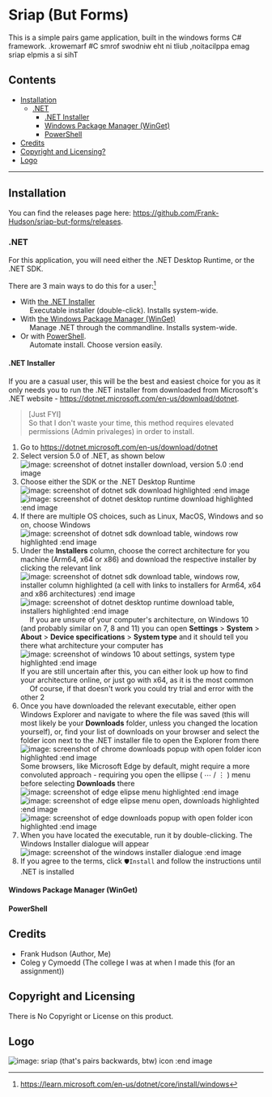 ﻿# Sriap (But Forms)

This is a simple pairs game application, built in the windows forms C# framework.
.krowemarf #C smrof swodniw eht ni tliub ,noitacilppa emag sriap elpmis a si sihT

## Contents

- [Installation](#installation)
  - [.NET](#net)
    - [.NET Installer](#net-installer)
    - [Windows Package Manager (WinGet)](#windows-package-manager-winget)
    - [PowerShell](#powershell)
- [Credits](#credits)
- [Copyright and Licensing?](#copyright-and-licensing)
- [Logo](#logo)

---

## Installation

You can find the releases page here: <https://github.com/Frank-Hudson/sriap-but-forms/releases>.

### .NET

For this application, you will need either the .NET Desktop Runtime, or the .NET SDK.

There are 3 main ways to do this for a user:[^1]

- With [the .NET Installer](#net-installer)  
  &emsp; Executable installer (double-click). Installs system-wide.
- With [the Windows Package Manager (WinGet)](#windows-package-manager-winget)  
  &emsp; Manage .NET through the commandline. Installs system-wide.
- Or with [PowerShell](#powershell).  
  &emsp; Automate install. Choose version easily.

#### .NET Installer

If you are a casual user, this will be the best and easiest choice for you as it only needs you to run the .NET installer from downloaded from Microsoft's .NET website - <https://dotnet.microsoft.com/en-us/download/dotnet>.

> \[Just FYI]  
> So that I don't waste your time, this method requires elevated permissions (Admin privaleges) in order to install.

1. Go to <https://dotnet.microsoft.com/en-us/download/dotnet>
2. Select version 5.0 of .NET, as shown below  
   ![image: screenshot of dotnet installer download, version 5.0 :end image](./docs/screenshot-dotnet_installer_download_version_5.0.png)
3. Choose either the SDK or the .NET Desktop Runtime  
   ![image: screenshot of dotnet sdk download highlighted :end image](./docs/screenshot-dotnet_5.0_item_downloads_full_sdk_highlighted.png)  
   ![image: screenshot of dotnet desktop runtime download highlighted :end image](./docs/screenshot-dotnet_5.0_item_downloads_full_desktop_runtime_highlighted.png)
4. If there are multiple OS choices, such as Linux, MacOS, Windows and so on, choose Windows  
   ![image: screenshot of dotnet sdk download table, windows row highlighted :end image](./docs/screenshot-dotnet_5.0_item_downloads_sdk_windows_highlighted.png)  
5. Under the **Installers** column, choose the correct architecture for you machine (Arm64, x64 or x86) and download the respective installer by clicking the relevant link  
   ![image: screenshot of dotnet sdk download table, windows row, installer column highlighted (a cell with links to installers for Arm64, x64 and x86 architectures) :end image](./docs/screenshot-dotnet_5.0_item_downloads_sdk_windows_installer_highlighted.png)  
   ![image: screenshot of dotnet desktop runtime download table, installers highlighted :end image](./docs/screenshot-dotnet_5.0_item_downloads_desktop_runtime_windows_installer_highlighted.png)  
   &emsp; If you are unsure of your computer's architecture, on Windows 10 (and probably similar on 7, 8 and 11) you can open **Settings** > **System** > **About** > **Device specifications** > **System type** and it should tell you there what architecture your computer has  
   ![image: screenshot of windows 10 about settings, system type highlighted :end image](./docs/screenshot-windows_10_settings_architecture.png)  
   If you are still uncertain after this, you can either look up how to find your architecture online, or just go with x64, as it is the most common  
   &emsp; Of course, if that doesn't work you could try trial and error with the other 2  
7. Once you have downloaded the relevant executable, either open Windows Explorer and navigate to where the file was saved (this will most likely be your **Downloads** folder, unless you changed the location yourself), or, find your list of downloads on your browser and select the folder icon next to the .NET installer file to open the Explorer from there  
   ![image: screenshot of chrome downloads popup with open folder icon highlighted :end image](./docs/screenshot-chrome_downloads.png)  
   Some browsers, like Microsoft Edge by default, might require a more convoluted approach - requiring you open the ellipse ( &ctdot; / &vellip; ) menu before selecting **Downloads** there  
   ![image: screenshot of edge elipse menu highlighted :end image](./docs/screenshot-edge_downloads_verbose_1.png)  
   ![image: screenshot of edge elipse menu open, downloads highlighted :end image](./docs/screenshot-edge_downloads_verbose_2.png)  
   ![image: screenshot of edge downloads popup with open folder icon highlighted :end image](./docs/screenshot-edge_downloads.png)  
8. When you have located the executable, run it by double-clicking. The Windows Installer dialogue will appear  
   ![image: screenshot of the windows installer dialogue :end image](./docs/screenshot-dotnet_windows_installer_dialogue.png)  
9. If you agree to the terms, click `🛡️Install` and follow the instructions until .NET is installed  

#### Windows Package Manager (WinGet)

#### PowerShell

## Credits

- Frank Hudson (Author, Me)
- Coleg y Cymoedd (The college I was at when I made this (for an assignment))

## Copyright and Licensing

There is No Copyright or License on this product.

## Logo

![image: sriap (that's pairs backwards, btw) icon :end image](./icon_2.ico)

[^1]: https://learn.microsoft.com/en-us/dotnet/core/install/windows
